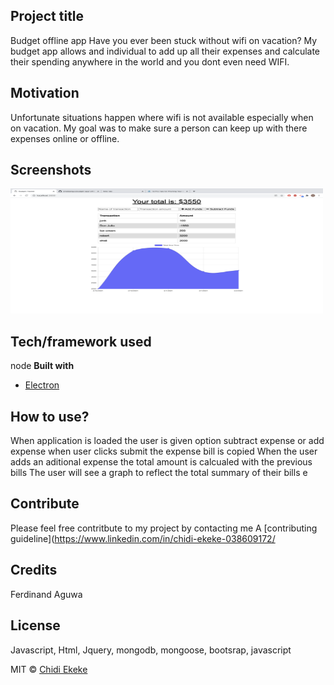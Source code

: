 ## Project title
Budget offline app
Have you ever been stuck without wifi on vacation? My budget app allows and individual to add up all their expenses and calculate their spending anywhere in the world and you dont even need WIFI.

## Motivation
Unfortunate situations happen where wifi is not available especially when on vacation. My goal was to make sure a person can keep up with there expenses online or offline.
## Screenshots
 <img src="budget-offline.png" alt="budgetpic" width="500" height="200">

## Tech/framework used
node
<b>Built with</b>
- [Electron](https://electron.atom.io)


## How to use?
When application is loaded the user is given option subtract expense or add expense
when user clicks submit the expense bill is copied
When the user adds an aditional expense the total amount is calcualed with the previous bills
The user will see a graph to reflect the total summary of their bills
e


## Contribute

Please feel free contritbute to my project by contacting me  A [contributing guideline](https://www.linkedin.com/in/chidi-ekeke-038609172/
## Credits
Ferdinand Aguwa

## License
Javascript, Html, Jquery, mongodb, mongoose, bootsrap, javascript

MIT © [Chidi Ekeke]()